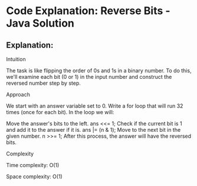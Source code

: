 # Code Explanation: Reverse Bits - Java Solution

## Explanation:

Intuition

The task is like flipping the order of 0s and 1s in a binary number. To do this, we'll examine each bit (0 or 1) in the input number and construct the reversed number step by step.

Approach

We start with an answer variable set to 0. Write a for loop that will run 32 times (once for each bit). In the loop we will:

Move the answer's bits to the left.
ans <<= 1;
Check if the current bit is 1 and add it to the answer if it is.
ans |= (n & 1);
Move to the next bit in the given number.
n >>= 1;
After this process, the answer will have the reversed bits.

Complexity

Time complexity: O(1)

Space complexity: O(1)

